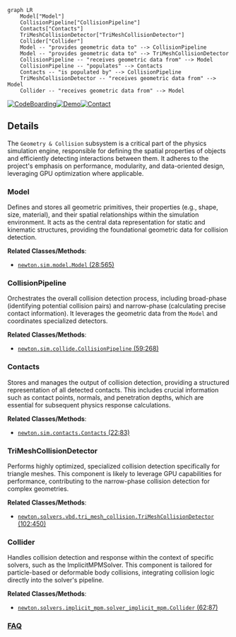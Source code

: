 ```mermaid
graph LR
    Model["Model"]
    CollisionPipeline["CollisionPipeline"]
    Contacts["Contacts"]
    TriMeshCollisionDetector["TriMeshCollisionDetector"]
    Collider["Collider"]
    Model -- "provides geometric data to" --> CollisionPipeline
    Model -- "provides geometric data to" --> TriMeshCollisionDetector
    CollisionPipeline -- "receives geometric data from" --> Model
    CollisionPipeline -- "populates" --> Contacts
    Contacts -- "is populated by" --> CollisionPipeline
    TriMeshCollisionDetector -- "receives geometric data from" --> Model
    Collider -- "receives geometric data from" --> Model
```

[![CodeBoarding](https://img.shields.io/badge/Generated%20by-CodeBoarding-9cf?style=flat-square)](https://github.com/CodeBoarding/CodeBoarding)[![Demo](https://img.shields.io/badge/Try%20our-Demo-blue?style=flat-square)](https://www.codeboarding.org/demo)[![Contact](https://img.shields.io/badge/Contact%20us%20-%20contact@codeboarding.org-lightgrey?style=flat-square)](mailto:contact@codeboarding.org)

## Details

The `Geometry & Collision` subsystem is a critical part of the physics simulation engine, responsible for defining the spatial properties of objects and efficiently detecting interactions between them. It adheres to the project's emphasis on performance, modularity, and data-oriented design, leveraging GPU optimization where applicable.

### Model
Defines and stores all geometric primitives, their properties (e.g., shape, size, material), and their spatial relationships within the simulation environment. It acts as the central data representation for static and kinematic structures, providing the foundational geometric data for collision detection.


**Related Classes/Methods**:

- <a href="https://github.com/newton-physics/newton/blob/main/newton/sim/model.py#L28-L565" target="_blank" rel="noopener noreferrer">`newton.sim.model.Model` (28:565)</a>


### CollisionPipeline
Orchestrates the overall collision detection process, including broad-phase (identifying potential collision pairs) and narrow-phase (calculating precise contact information). It leverages the geometric data from the `Model` and coordinates specialized detectors.


**Related Classes/Methods**:

- <a href="https://github.com/newton-physics/newton/blob/main/newton/sim/collide.py#L59-L268" target="_blank" rel="noopener noreferrer">`newton.sim.collide.CollisionPipeline` (59:268)</a>


### Contacts
Stores and manages the output of collision detection, providing a structured representation of all detected contacts. This includes crucial information such as contact points, normals, and penetration depths, which are essential for subsequent physics response calculations.


**Related Classes/Methods**:

- <a href="https://github.com/newton-physics/newton/blob/main/newton/sim/contacts.py#L22-L83" target="_blank" rel="noopener noreferrer">`newton.sim.contacts.Contacts` (22:83)</a>


### TriMeshCollisionDetector
Performs highly optimized, specialized collision detection specifically for triangle meshes. This component is likely to leverage GPU capabilities for performance, contributing to the narrow-phase collision detection for complex geometries.


**Related Classes/Methods**:

- <a href="https://github.com/newton-physics/newton/blob/main/newton/solvers/vbd/tri_mesh_collision.py#L102-L450" target="_blank" rel="noopener noreferrer">`newton.solvers.vbd.tri_mesh_collision.TriMeshCollisionDetector` (102:450)</a>


### Collider
Handles collision detection and response within the context of specific solvers, such as the ImplicitMPMSolver. This component is tailored for particle-based or deformable body collisions, integrating collision logic directly into the solver's pipeline.


**Related Classes/Methods**:

- <a href="https://github.com/newton-physics/newton/blob/main/newton/solvers/implicit_mpm/solver_implicit_mpm.py#L62-L87" target="_blank" rel="noopener noreferrer">`newton.solvers.implicit_mpm.solver_implicit_mpm.Collider` (62:87)</a>




### [FAQ](https://github.com/CodeBoarding/GeneratedOnBoardings/tree/main?tab=readme-ov-file#faq)
